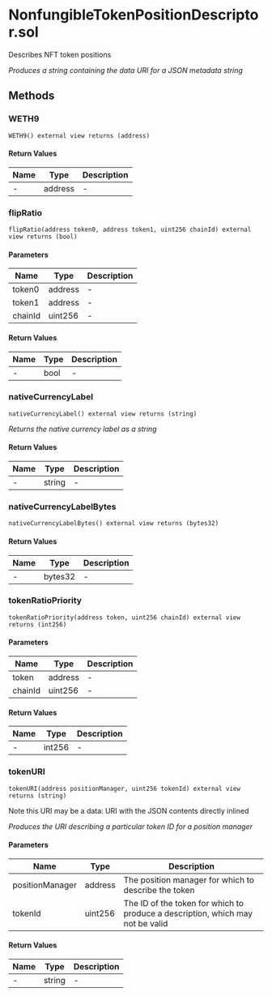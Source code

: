 
# NonfungibleTokenPositionDescriptor.sol

    
Describes NFT token positions

    
*Produces a string containing the data URI for a JSON metadata string*
## Methods
### WETH9
```solidity
WETH9() external view returns (address)
```

            

            
#### Return Values

| Name | Type | Description |
|---|---|---|
| - | address | - |

### flipRatio
```solidity
flipRatio(address token0, address token1, uint256 chainId) external view returns (bool)
```

            

            
#### Parameters

| Name | Type | Description |
|---|---|---|
| token0 | address | - |
| token1 | address | - |
| chainId | uint256 | - |

#### Return Values

| Name | Type | Description |
|---|---|---|
| - | bool | - |

### nativeCurrencyLabel
```solidity
nativeCurrencyLabel() external view returns (string)
```

            

            
*Returns the native currency label as a string*
#### Return Values

| Name | Type | Description |
|---|---|---|
| - | string | - |

### nativeCurrencyLabelBytes
```solidity
nativeCurrencyLabelBytes() external view returns (bytes32)
```

            

            
#### Return Values

| Name | Type | Description |
|---|---|---|
| - | bytes32 | - |

### tokenRatioPriority
```solidity
tokenRatioPriority(address token, uint256 chainId) external view returns (int256)
```

            

            
#### Parameters

| Name | Type | Description |
|---|---|---|
| token | address | - |
| chainId | uint256 | - |

#### Return Values

| Name | Type | Description |
|---|---|---|
| - | int256 | - |

### tokenURI
```solidity
tokenURI(address positionManager, uint256 tokenId) external view returns (string)
```

            
Note this URI may be a data: URI with the JSON contents directly inlined

            
*Produces the URI describing a particular token ID for a position manager*
#### Parameters

| Name | Type | Description |
|---|---|---|
| positionManager | address | The position manager for which to describe the token |
| tokenId | uint256 | The ID of the token for which to produce a description, which may not be valid |

#### Return Values

| Name | Type | Description |
|---|---|---|
| - | string | - |


